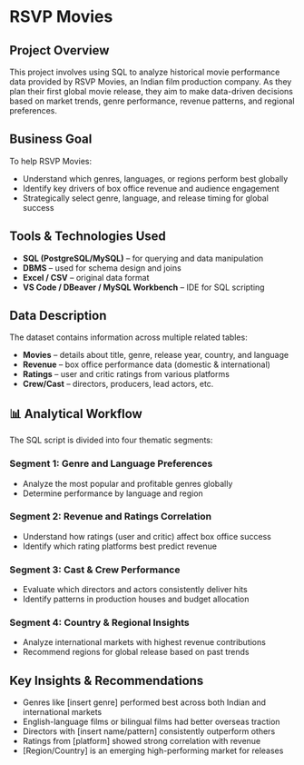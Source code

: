 # RSVP Movies 

##  Project Overview
This project involves using SQL to analyze historical movie performance data provided by RSVP Movies, an Indian film production company. As they plan their first global movie release, they aim to make data-driven decisions based on market trends, genre performance, revenue patterns, and regional preferences.


## Business Goal
To help RSVP Movies:
- Understand which genres, languages, or regions perform best globally
- Identify key drivers of box office revenue and audience engagement
- Strategically select genre, language, and release timing for global success

##  Tools & Technologies Used
- **SQL (PostgreSQL/MySQL)** – for querying and data manipulation
- **DBMS** – used for schema design and joins
- **Excel / CSV** – original data format
- **VS Code / DBeaver / MySQL Workbench** – IDE for SQL scripting

##  Data Description
The dataset contains information across multiple related tables:
- **Movies** – details about title, genre, release year, country, and language
- **Revenue** – box office performance data (domestic & international)
- **Ratings** – user and critic ratings from various platforms
- **Crew/Cast** – directors, producers, lead actors, etc.

## 📊 Analytical Workflow
The SQL script is divided into four thematic segments:

### Segment 1: Genre and Language Preferences
- Analyze the most popular and profitable genres globally
- Determine performance by language and region

### Segment 2: Revenue and Ratings Correlation
- Understand how ratings (user and critic) affect box office success
- Identify which rating platforms best predict revenue

### Segment 3: Cast & Crew Performance
- Evaluate which directors and actors consistently deliver hits
- Identify patterns in production houses and budget allocation

### Segment 4: Country & Regional Insights
- Analyze international markets with highest revenue contributions
- Recommend regions for global release based on past trends

## Key Insights & Recommendations
- Genres like [insert genre] performed best across both Indian and international markets  
- English-language films or bilingual films had better overseas traction  
- Directors with [insert name/pattern] consistently outperform others  
- Ratings from [platform] showed strong correlation with revenue  
- [Region/Country] is an emerging high-performing market for releases  

